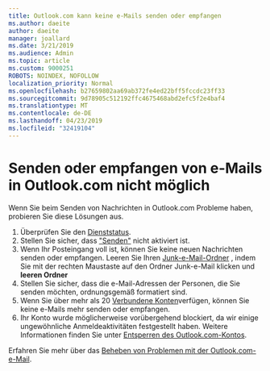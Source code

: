 ```yaml
---
title: Outlook.com kann keine e-Mails senden oder empfangen
ms.author: daeite
author: daeite
manager: joallard
ms.date: 3/21/2019
ms.audience: Admin
ms.topic: article
ms.custom: 9000251
ROBOTS: NOINDEX, NOFOLLOW
localization_priority: Normal
ms.openlocfilehash: b27659802aa69ab372fe4ed22bff5fccdc23ff33
ms.sourcegitcommit: 9d78905c512192ffc4675468abd2efc5f2e4baf4
ms.translationtype: MT
ms.contentlocale: de-DE
ms.lasthandoff: 04/23/2019
ms.locfileid: "32419104"
---
```

# <a name="cant-send-or-receive-email-in-outlookcom"></a>Senden oder empfangen von e-Mails in Outlook.com nicht möglich

Wenn Sie beim Senden von Nachrichten in Outlook.com Probleme haben, probieren Sie diese Lösungen aus.

1. Überprüfen Sie den [Dienststatus](https://go.microsoft.com/fwlink/p/?linkid=837482).
1. Stellen Sie sicher, dass ["Senden"](https://outlook.live.com/mail/options/mail/messageContent/undoSend) nicht aktiviert ist.
1. Wenn Ihr Posteingang voll ist, können Sie keine neuen Nachrichten senden oder empfangen. Leeren Sie Ihren [Junk-e-Mail-Ordner](https://outlook.live.com/mail/junkemail) , indem Sie mit der rechten Maustaste auf den Ordner Junk-e-Mail klicken und **leeren Ordner**
1. Stellen Sie sicher, dass die e-Mail-Adressen der Personen, die Sie senden möchten, ordnungsgemäß formatiert sind.
1. Wenn Sie über mehr als 20 [Verbundene Konten](https://outlook.live.com/mail/options/mail/accounts/connected)verfügen, können Sie keine e-Mails mehr senden oder empfangen.
1. Ihr Konto wurde möglicherweise vorübergehend blockiert, da wir einige ungewöhnliche Anmeldeaktivitäten festgestellt haben. Weitere Informationen finden Sie unter [Entsperren des Outlook.com-Kontos](https://support.office.com/article/f4ad2701-d166-4d8b-8a6a-9af2a1f8a4c4).

Erfahren Sie mehr über das [Beheben von Problemen mit der Outlook.com-e-Mail](https://support.office.com/article/d39e3341-8d79-4bf1-b3c7-ded602233642).